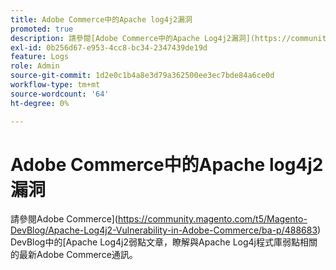 ```yaml
---
title: Adobe Commerce中的Apache log4j2漏洞
promoted: true
description: 請參閱[Adobe Commerce中的Apache Log4j2漏洞](https://community.magento.com/t5/Magento-DevBlog/Apache-Log4j2-Vulnerability-in-Adobe-Commerce/ba-p/488683) DevBlog文章，瞭解與Apache Log4j程式庫漏洞相關的最新Adobe Commerce通訊。
exl-id: 0b256d67-e953-4cc8-bc34-2347439de19d
feature: Logs
role: Admin
source-git-commit: 1d2e0c1b4a8e3d79a362500ee3ec7bde84a6ce0d
workflow-type: tm+mt
source-wordcount: '64'
ht-degree: 0%

---
```


# Adobe Commerce中的Apache log4j2漏洞

請參閱Adobe Commerce](https://community.magento.com/t5/Magento-DevBlog/Apache-Log4j2-Vulnerability-in-Adobe-Commerce/ba-p/488683) DevBlog中的[Apache Log4j2弱點文章，瞭解與Apache Log4j程式庫弱點相關的最新Adobe Commerce通訊。
